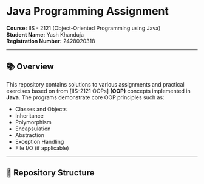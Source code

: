 # Java Programming Assignment

**Course:** IIS - 2121 (Object-Oriented Programming using Java)  
**Student Name:** Yash Khanduja  
**Registration Number:** 2428020318  

---

## 📚 Overview
This repository contains solutions to various assignments and practical exercises based on from [IIS-2121 OOPs] **(OOP)** concepts implemented in **Java**. The programs demonstrate core OOP principles such as:

- Classes and Objects  
- Inheritance  
- Polymorphism  
- Encapsulation  
- Abstraction  
- Exception Handling  
- File I/O (if applicable)

---

## 📁 Repository Structure
